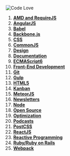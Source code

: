 ![Code Love](http://i.imgur.com/RS2KWU7.png)

1. **[AMD and RequireJS](https://github.com/KleoPetroff/dev-log/blob/master/source/amd-requirejs.md)**
2. **[AngularJS](https://github.com/KleoPetroff/dev-log/blob/master/source/angularjs.md)**
3. **[Babel](https://github.com/KleoPetroff/dev-log/blob/master/source/babel.md)**
4. **[Backbone.js](https://github.com/KleoPetroff/dev-log/blob/master/source/backbone.md)**
5. **[CSS](https://github.com/KleoPetroff/dev-log/blob/master/source/css.md)**
6. **[CommonJS](https://github.com/KleoPetroff/dev-log/blob/master/source/commonjs.md)**
7. **[Design](https://github.com/KleoPetroff/dev-log/blob/master/source/design.md)**
8. **[Documentation](https://github.com/KleoPetroff/dev-log/blob/master/source/documentation.md)**
9. **[ECMAScript6](https://github.com/KleoPetroff/dev-log/blob/master/source/ecmascript6.md)**
10. **[Front-End Development](https://github.com/KleoPetroff/dev-log/blob/master/source/front-end.md)**
11. **[Git](https://github.com/KleoPetroff/dev-log/blob/master/source/git.md)**
12. **[Gulp](https://github.com/KleoPetroff/dev-log/blob/master/source/gulp.md)**
13. **[HTML5](https://github.com/KleoPetroff/dev-log/blob/master/source/html5.md)**
14. **[Kanban](https://github.com/KleoPetroff/dev-log/blob/master/source/kanban.md)**
15. **[MeteorJS](https://github.com/KleoPetroff/dev-log/blob/master/source/meteor.md)**
16. **[Newsletters](https://github.com/KleoPetroff/dev-log/blob/master/source/newsletters.md)**
17. **[Node](https://github.com/KleoPetroff/dev-log/blob/master/source/nodejs.md)**
18. **[Open Source](https://github.com/KleoPetroff/dev-log/blob/master/source/open-source.md)**
19. **[Optimization](https://github.com/KleoPetroff/dev-log/blob/master/source/optimization.md)**
20. **[Podcasts](https://github.com/KleoPetroff/dev-log/blob/master/source/podcasts.md)**
21. **[PostCSS](https://github.com/KleoPetroff/dev-log/blob/master/source/postcss.md)**
22. **[ReactJS](https://github.com/KleoPetroff/dev-log/blob/master/source/reactjs.md)**
23. **[Reactive Programming](https://github.com/KleoPetroff/dev-log/blob/master/source/reactive.md)**
24. **[Ruby/Ruby on Rails](https://github.com/KleoPetroff/dev-log/blob/master/source/ruby.md)**
25. **[Webpack](https://github.com/KleoPetroff/dev-log/blob/master/source/webpack.md)**